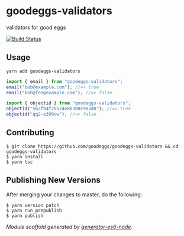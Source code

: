 # goodeggs-validators

validators for good eggs

[![Build Status](http://img.shields.io/travis/goodeggs/goodeggs-validators.svg?style=flat-square)](https://travis-ci.org/goodeggs/goodeggs-validators)

## Usage

```
yarn add goodeggs-validators
```

```javascript
import { email } from "goodeggs-validators";
email("bob@example.com"); //=> true
email("bob@foo@example.com"); //=> false

import { objectid } from "goodeggs-validators";
objectid("562fb4f29524e80300c983d8"); //=> true
objectid("qq2-o399cw"); //=> false
```

## Contributing

```
$ git clone https://github.com/goodeggs/goodeggs-validators && cd goodeggs-validators
$ yarn install
$ yarn tsc
```

## Publishing New Versions

After merging your changes to master, do the following:

```
$ yarn version patch
$ yarn run prepublish
$ yarn publish
```

_Module scaffold generated by [generator-es6-node](https://github.com/godmode0n/generator-es6-node)._

